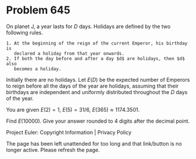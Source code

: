 #   Problem 645

   On planet J, a year lasts for $D$ days. Holidays are defined by the two
   following rules.

    1. At the beginning of the reign of the current Emperor, his birthday is
       declared a holiday from that year onwards.
    2. If both the day before and after a day $d$ are holidays, then $d$ also
       becomes a holiday.

   Initially there are no holidays. Let $E(D)$ be the expected number of
   Emperors to reign before all the days of the year are holidays, assuming
   that their birthdays are independent and uniformly distributed throughout
   the $D$ days of the year.

   You are given $E(2)=1$, $E(5)=31/6$, $E(365)\approx 1174.3501$.

   Find $E(10000)$. Give your answer rounded to 4 digits after the decimal
   point.

   Project Euler: Copyright Information | Privacy Policy

   The page has been left unattended for too long and that link/button is no
   longer active. Please refresh the page.
